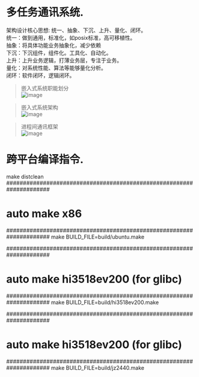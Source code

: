 # 多任务通讯系统.     

架构设计核心思想: 统一、抽象、下沉、上升、量化、闭环。     
统一：做到通用，标准化，如posix标准，高可移植性。   
抽象：将具体功能业务抽象化，减少依赖      
下沉：下沉组件，组件化。工具化、自动化。     
上升：上升业务逻辑，打薄业务层，专注于业务。    
量化：对系统性能、算法等能够量化分析。    
闭环：软件闭环，逻辑闭环。     



> 嵌入式系统职能划分    
![image](https://note.youdao.com/yws/public/resource/53020d3e2dd5db8dc377d086688552e5/4BBF58B17FF04ABFADD990E7F0B74BB2?ynotemdtimestamp=1637413162344)

> 嵌入式系统架构   
![image](https://note.youdao.com/yws/public/resource/53020d3e2dd5db8dc377d086688552e5/9390BA86588D4B6AAE386BBB79C1BDD3?ynotemdtimestamp=1636789562673)

> 进程间通讯框架    
![image](https://note.youdao.com/yws/public/resource/53020d3e2dd5db8dc377d086688552e5/020D72D6CAD443FA84B916764DC84018?ynotemdtimestamp=1636902903987)

# 跨平台编译指令.
make distclean   
#####################################################################
# auto make x86
#####################################################################
make BUILD_FILE=build/ubuntu.make

#####################################################################
# auto make hi3518ev200 (for glibc)
#####################################################################
make BUILD_FILE=build/hi3518ev200.make

#####################################################################
# auto make hi3518ev200 (for glibc)
#####################################################################
make BUILD_FILE=build/jz2440.make


